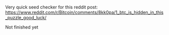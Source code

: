 Very quick seed checker for this reddit post:
https://www.reddit.com/r/Bitcoin/comments/8kk0pa/1_btc_is_hidden_in_this_puzzle_good_luck/

Not finished yet